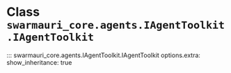 # Class `swarmauri_core.agents.IAgentToolkit.IAgentToolkit`

::: swarmauri_core.agents.IAgentToolkit.IAgentToolkit
    options.extra:
      show_inheritance: true

